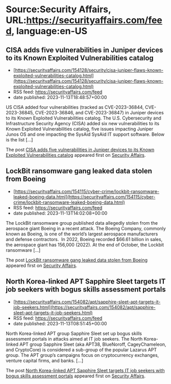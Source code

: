 # Source:Security Affairs, URL:https://securityaffairs.com/feed, language:en-US

## CISA adds five vulnerabilities in Juniper devices to its Known Exploited Vulnerabilities catalog
 - [https://securityaffairs.com/154128/security/cisa-juniper-flaws-known-exploited-vulnerabilities-catalog.html](https://securityaffairs.com/154128/security/cisa-juniper-flaws-known-exploited-vulnerabilities-catalog.html)
 - RSS feed: https://securityaffairs.com/feed
 - date published: 2023-11-13T18:48:57+00:00

<p>US CISA added four vulnerabilities (tracked as CVE-2023-36844, CVE-2023-36845, CVE-2023-36846, and CVE-2023-36847) in Juniper devices to its Known Exploited Vulnerabilities catalog. The U.S. Cybersecurity and Infrastructure Security Agency (CISA)&#160;added&#160;six new vulnerabilities to its Known Exploited Vulnerabilities catalog, five issues impacting Juniper Junos OS and one impacting the SysAid SysAid IT support software. Below is the list [&#8230;]</p>
<p>The post <a href="https://securityaffairs.com/154128/security/cisa-juniper-flaws-known-exploited-vulnerabilities-catalog.html">CISA adds five vulnerabilities in Juniper devices to its Known Exploited Vulnerabilities catalog</a> appeared first on <a href="https://securityaffairs.com">Security Affairs</a>.</p>

## LockBit ransomware gang leaked data stolen from Boeing
 - [https://securityaffairs.com/154115/cyber-crime/lockbit-ransomware-leaked-boeing-data.html](https://securityaffairs.com/154115/cyber-crime/lockbit-ransomware-leaked-boeing-data.html)
 - RSS feed: https://securityaffairs.com/feed
 - date published: 2023-11-13T14:02:08+00:00

<p>The LockBit ransomware group published data allegedly stolen from the aerospace giant Boeing in a recent attack. The Boeing Company, commonly known as Boeing, is one of the world’s largest aerospace manufacturers and defense contractors. &#160;In 2022, Boeing recorded $66.61&#160;billion in sales, the aerospace giant has 156,000&#160;(2022). At the end of October, the Lockbit ransomware [&#8230;]</p>
<p>The post <a href="https://securityaffairs.com/154115/cyber-crime/lockbit-ransomware-leaked-boeing-data.html">LockBit ransomware gang leaked data stolen from Boeing</a> appeared first on <a href="https://securityaffairs.com">Security Affairs</a>.</p>

## North Korea-linked APT Sapphire Sleet targets IT job seekers with bogus skills assessment portals
 - [https://securityaffairs.com/154082/apt/sapphire-sleet-apt-targets-it-job-seekers.html](https://securityaffairs.com/154082/apt/sapphire-sleet-apt-targets-it-job-seekers.html)
 - RSS feed: https://securityaffairs.com/feed
 - date published: 2023-11-13T08:51:45+00:00

<p>North Korea-linked APT group Sapphire Sleet set up bogus skills assessment portals in attacks aimed at IT job seekers. The North Korea-linked APT group Sapphire Sleet (aka APT38, BlueNoroff, CageyChameleon, and CryptoCore) is considered a sub-group of the popular Lazarus APT group. The APT group’s campaigns focus on cryptocurrency exchanges, venture capital firms, and banks. [&#8230;]</p>
<p>The post <a href="https://securityaffairs.com/154082/apt/sapphire-sleet-apt-targets-it-job-seekers.html">North Korea-linked APT Sapphire Sleet targets IT job seekers with bogus skills assessment portals</a> appeared first on <a href="https://securityaffairs.com">Security Affairs</a>.</p>

